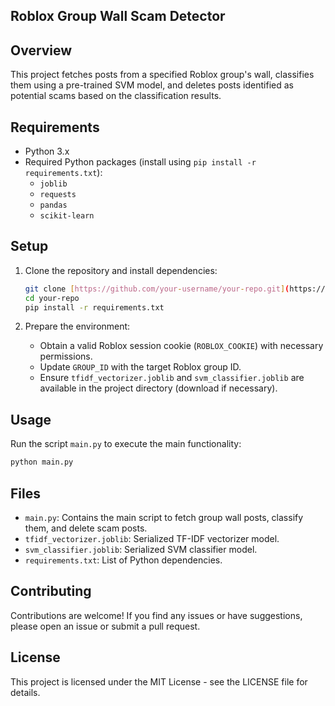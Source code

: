 
## Roblox Group Wall Scam Detector

## Overview

This project fetches posts from a specified Roblox group's wall, classifies them using a pre-trained SVM model, and deletes posts identified as potential scams based on the classification results.

## Requirements

- Python 3.x
- Required Python packages (install using `pip install -r requirements.txt`):
  - `joblib`
  - `requests`
  - `pandas`
  - `scikit-learn`

## Setup

1. Clone the repository and install dependencies:

   ```bash
   git clone [https://github.com/your-username/your-repo.git](https://github.com/your-username/your-repo.git)
   cd your-repo
   pip install -r requirements.txt
   ```

2. Prepare the environment:
    - Obtain a valid Roblox session cookie (`ROBLOX_COOKIE`) with necessary permissions.
    - Update `GROUP_ID` with the target Roblox group ID.
    - Ensure `tfidf_vectorizer.joblib` and `svm_classifier.joblib` are available in the project directory (download if necessary).

## Usage

Run the script `main.py` to execute the main functionality:

```bash
python main.py
```

## Files

- `main.py`: Contains the main script to fetch group wall posts, classify them, and delete scam posts.
- `tfidf_vectorizer.joblib`: Serialized TF-IDF vectorizer model.
- `svm_classifier.joblib`: Serialized SVM classifier model.
- `requirements.txt`: List of Python dependencies.

## Contributing

Contributions are welcome! If you find any issues or have suggestions, please open an issue or submit a pull request.

## License

This project is licensed under the MIT License - see the LICENSE file for details.

